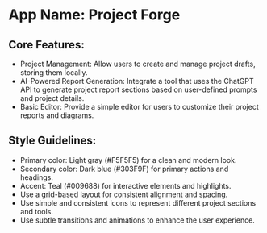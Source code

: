 # **App Name**: Project Forge

## Core Features:

- Project Management: Allow users to create and manage project drafts, storing them locally.
- AI-Powered Report Generation: Integrate a tool that uses the ChatGPT API to generate project report sections based on user-defined prompts and project details.
- Basic Editor: Provide a simple editor for users to customize their project reports and diagrams.

## Style Guidelines:

- Primary color: Light gray (#F5F5F5) for a clean and modern look.
- Secondary color: Dark blue (#303F9F) for primary actions and headings.
- Accent: Teal (#009688) for interactive elements and highlights.
- Use a grid-based layout for consistent alignment and spacing.
- Use simple and consistent icons to represent different project sections and tools.
- Use subtle transitions and animations to enhance the user experience.